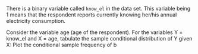 
There is a binary variable called `know_el` in the data set. This variable being 1 means that the respondent reports currently knowing her/his annual electricity consumption.

Consider the variable age (age of the respondent). For the variables Y = know_el and X = age, tabulate the sample conditional distribution of Y given X: Plot the conditional sample frequency of
b
